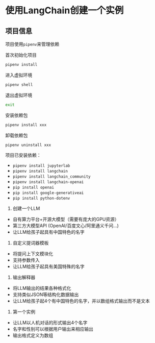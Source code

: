 # 使用LangChain创建一个实例  

## 项目信息  
项目使用```pipenv```来管理依赖

首次初始化项目
```bash
pipenv install
```
进入虚拟环境 
```bash
pipenv shell
```
退出虚拟环境 
```bash
exit
```
安装依赖包 
```bash
pipenv install xxx
```
卸载依赖包 
```bash
pipenv uninstall xxx
```

项目已安装依赖：
- ```pipenv install jupyterlab```
- ```pipenv install langchain```
- ```pipenv install langchain_community```
- ```pipenv install langchain-openai```
- ```pip install openai```
- ```pip install google-generativeai```
- ```pip install python-dotenv```

1. 创建一个LLM  
- 自有算力平台+开源大模型（需要有庞大的GPU资源）
- 第三方大模型API (OpenAI/百度文心/阿里通义千问...)
- 让LLM给孩子起具有中国特色的名字

1. 自定义提词器模板
- 将提问上下文模块化
- 支持参数传入
- 让LLM给孩子起具有美国特殊的名字

1. 输出解释器
- 将LLM输出的结果各种格式化
- 支持类似JSON等结构化数据输出
- 让LLM给孩子起4个有中国特色的名字，并以数组格式输出而不是文本

1. 第一个实例
- 让LLM以人机对话的形式输出4个名字
- 名字和性别可以根据用户输出来相应输出
- 输出格式定义为数组